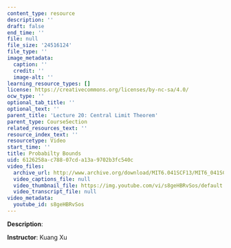 ```yaml
---
content_type: resource
description: ''
draft: false
end_time: ''
file: null
file_size: '24516124'
file_type: ''
image_metadata:
  caption: ''
  credit: ''
  image-alt: ''
learning_resource_types: []
license: https://creativecommons.org/licenses/by-nc-sa/4.0/
ocw_type: ''
optional_tab_title: ''
optional_text: ''
parent_title: 'Lecture 20: Central Limit Theorem'
parent_type: CourseSection
related_resources_text: ''
resource_index_text: ''
resourcetype: Video
start_time: ''
title: Probabilty Bounds
uid: 6126258a-c788-07cd-a13a-9702b3fc540c
video_files:
  archive_url: http://www.archive.org/download/MIT6.041SCF13/MIT6_041SCF13_Edit_2_No34_Rec21_P1_ProbBounds_300k.mp4
  video_captions_file: null
  video_thumbnail_file: https://img.youtube.com/vi/s8geHBRvSos/default.jpg
  video_transcript_file: null
video_metadata:
  youtube_id: s8geHBRvSos
---
```

**Description**:

**Instructor**: Kuang Xu